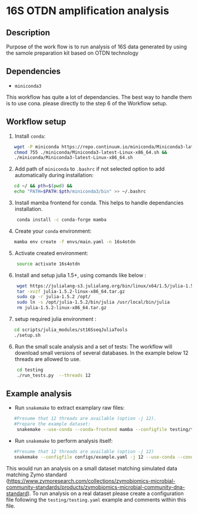 # 16S OTDN amplification analysis

## Description
Purpose of the work flow is to run analysis of 16S data generated by using the samole preparation kit based on OTDN technology

## Dependencies

* `miniconda3 `


This workflow has quite a lot of dependancies. The best way to handle them is to use cona.
please directly to the step 6 of the Workflow setup.

## Workflow setup

1. Install `conda`:
```bash
   wget -P miniconda https://repo.continuum.io/miniconda/Miniconda3-latest-Linux-x86_64.sh &&
   chmod 755 ./miniconda/Miniconda3-latest-Linux-x86_64.sh &&
   ./miniconda/Miniconda3-latest-Linux-x86_64.sh
```

2. Add path of `miniconda` to `.bashrc` if not selected option to add automatically during installation:
```bash
   cd ~/ && pth=$(pwd) &&
   echo "PATH=$PATH:$pth/miniconda3/bin" >> ~/.bashrc
```

3. Install mamba frontend for conda. This helps to handle dependancies installation.
```bash
    conda install -c conda-forge mamba
```

4. Create your `conda` environment:
 ```bash
    mamba env create -f envs/main.yaml -n 16s4otdn
 ```

5. Activate created environment:
```bash
    source activate 16s4otdn
```

6. Install and setup julia 1.5+, using comands like below :
```bash
    wget https://julialang-s3.julialang.org/bin/linux/x64/1.5/julia-1.5.2-linux-x86_64.tar.gz
    tar -xvzf julia-1.5.2-linux-x86_64.tar.gz
    sudo cp -r julia-1.5.2 /opt/
    sudo ln -s /opt/julia-1.5.2/bin/julia /usr/local/bin/julia
    rm julia-1.5.2-linux-x86_64.tar.gz
```
7. setup required julia environment :
```bash
   cd scripts/julia_modules/st16SseqJuliaTools
   ./setup.sh 
```

6. Run the small scale analysis and a set of tests:
The workflow will download small versions of several databases. In the example below 12 threads are allowed to use.
```bash
    cd testing
    ./run_tests.py  --threads 12
```

## Example analysis

* Run `snakemake` to extract examplary raw files:
```bash
   #Presume that 12 threads are available (option -j 12). 
   #Prepare the example dataset:
    snakemake --use-conda --conda-frontend mamba --configfile testing/testing.yaml -j 12  extract_testing_file
```
* Run `snakemake` to perform analysis itself:
```bash
   #Presume that 12 threads are available (option -j 12)
   snakemake --configfile configs/example.yaml -j 12 --use-conda --conda-frontend mamba 
```

This would run an analysis on a small dataset matching simulated data matching Zymo standard (https://www.zymoresearch.com/collections/zymobiomics-microbial-community-standards/products/zymobiomics-microbial-community-dna-standard). 
To run analysis on a real dataset please create a configuration file following the `testing/testing.yaml` example and comments within this file.


